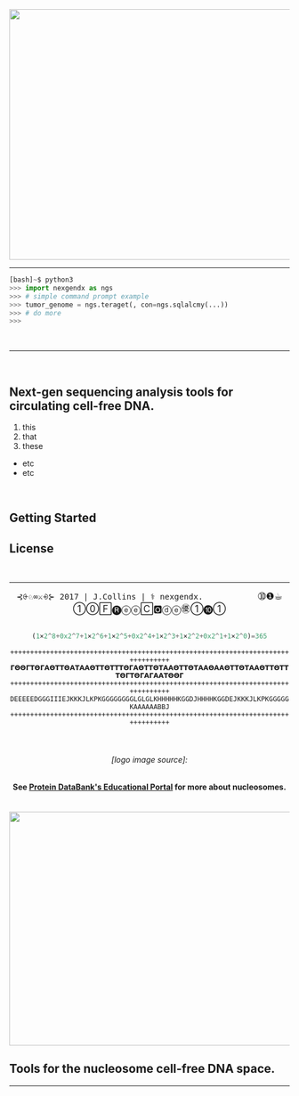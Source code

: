 <img src="https://c2.staticflickr.com/4/3956/33399799700_20c0287740_o.png" width="800" height="450">

--------------

```py
[bash]~$ python3
>>> import nexgendx as ngs
>>> # simple command prompt example
>>> tumor_genome = ngs.teraget(, con=ngs.sqlalcmy(...))
>>> # do more
>>> 
```

<br>

--------
<br>

## Next-gen sequencing analysis tools for circulating cell-free DNA. 
1. this
2. that
3. these
 - etc
 - etc 


<br>

## Getting Started

## License 





<br>




---------
<div align="center">
<big>
<code>⊰⨭♘∞⚔⨮⊱ 2017 | J.Collins | ⚕ nexgendx.</code>                     ➉❶☕︎①⓪🄵🅡ⓔⓔ🄲🅾ⓓⓔ㊝①➓➀
</big>

<br>
<br>
<p align='center'>

~~~py
(1×2^8+0x2^7+1×2^6+1×2^5+0x2^4+1×2^3+1×2^2+0x2^1+1×2^0)=365
~~~


``++++++++++++++++++++++++++++++++++++++++++++++++++++++++++++++++++++++++++++++++``
``𝝘𝝝𝝝𝝘𝝩𝝝𝝘𝝖𝝝𝝩𝝩𝝝𝝖𝝩𝝖𝝖𝝝𝝩𝝩𝝝𝝩𝝩𝝩𝝝𝝘𝝖𝝝𝝩𝝩𝝝𝝩𝝖𝝖𝝝𝝩𝝩𝝝𝝩𝝖𝝖𝝝𝝖𝝖𝝝𝝩𝝩𝝝𝝩𝝖𝝖𝝝𝝩𝝩𝝝𝝩𝝩𝝩𝝝𝝘𝝩𝝝𝝘𝝖𝝘𝝖𝝖𝝩𝝝𝝝𝝘``
``++++++++++++++++++++++++++++++++++++++++++++++++++++++++++++++++++++++++++++++++``
``DEEEEEDGGGIIIEJKKKJLKPKGGGGGGGGLGLGLKHHHHHKGGDJHHHHKGGDEJKKKJLKPKGGGGGKAAAAAABBJ``
``++++++++++++++++++++++++++++++++++++++++++++++++++++++++++++++++++++++++++++++++``

<br>

<h6>[logo image source]:</h6>
<h4>See <a href="https://pdb101.rcsb.org/motm/7">Protein DataBank's Educational Portal</a> for more about nucleosomes.</h4>

<br>

<img src="./doc/design/nucleosome_spacewaves_1.gif" height=420 width=900>

</div>

## Tools for the nucleosome cell-free DNA space.
____



